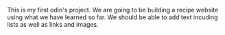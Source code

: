 This is my first odin's project.
We are going to be building a recipe website using what we have learned so far.
We should be able to add text incuding lists as well as links and images.